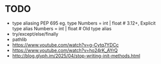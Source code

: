 # TODO

-   type aliasing PEP 695 eg.
    type Numbers = int | float # 3.12+, Explicit type alias
    Numbers = int | float # Old type alias
-   try/except/else/finally
-   pathlib
-   https://www.youtube.com/watch?v=g-Cytq7YDCc
-   https://www.youtube.com/watch?v=ho24rK_AYrQ
-   http://blog.glyph.im/2025/04/stop-writing-init-methods.html
